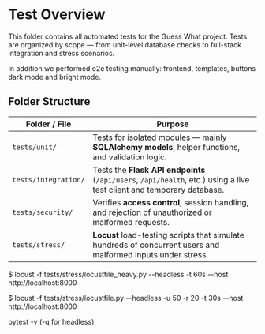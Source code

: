 # Test Overview

This folder contains all automated tests for the Guess What project.
Tests are organized by scope — from unit-level database checks to full-stack integration and stress scenarios.

In addition we performed e2e testing manually: frontend, templates, buttons dark mode and bright mode. 

## Folder Structure


| Folder / File | Purpose |
|----------------|----------|
| `tests/unit/` | Tests for isolated modules — mainly **SQLAlchemy models**, helper functions, and validation logic. |
| `tests/integration/` | Tests the **Flask API endpoints** (`/api/users`, `/api/health`, etc.) using a live test client and temporary database. |
| `tests/security/` | Verifies **access control**, session handling, and rejection of unauthorized or malformed requests. |
| `tests/stress/` | **Locust** load-testing scripts that simulate hundreds of concurrent users and malformed inputs under stress. |



$ locust -f tests/stress/locustfile_heavy.py --headless -t 60s --host http://localhost:8000

$ locust -f tests/stress/locustfile.py --headless -u 50 -r 20 -t 30s --host http://localhost:8000

pytest -v (-q for headless)